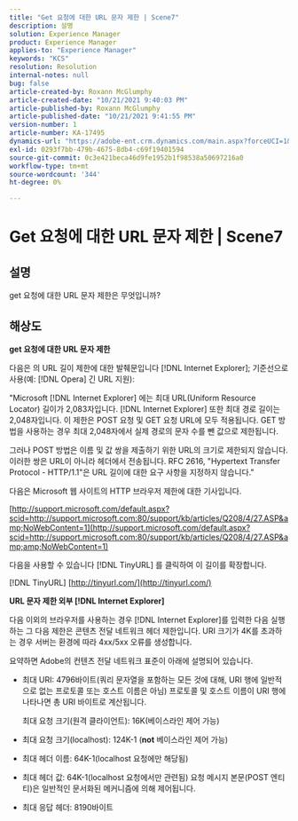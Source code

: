 ```yaml
---
title: "Get 요청에 대한 URL 문자 제한 | Scene7"
description: 설명
solution: Experience Manager
product: Experience Manager
applies-to: "Experience Manager"
keywords: "KCS"
resolution: Resolution
internal-notes: null
bug: false
article-created-by: Roxann McGlumphy
article-created-date: "10/21/2021 9:40:03 PM"
article-published-by: Roxann McGlumphy
article-published-date: "10/21/2021 9:41:55 PM"
version-number: 1
article-number: KA-17495
dynamics-url: "https://adobe-ent.crm.dynamics.com/main.aspx?forceUCI=1&pagetype=entityrecord&etn=knowledgearticle&id=6a89cf70-b732-ec11-b6e5-000d3a5ba97a"
exl-id: 0293f7bb-479b-4675-8db4-c69f19401594
source-git-commit: 0c3e421beca46d9fe1952b1f98538a50697216a0
workflow-type: tm+mt
source-wordcount: '344'
ht-degree: 0%

---
```


# Get 요청에 대한 URL 문자 제한 | Scene7

## 설명


get 요청에 대한 URL 문자 제한은 무엇입니까?


## 해상도


<b>get 요청에 대한 URL 문자 제한</b>

다음은 의 URL 길이 제한에 대한 발췌문입니다 [!DNL Internet Explorer]; 기준선으로 사용(예: [!DNL Opera] 긴 URL 지원):

&quot;Microsoft [!DNL Internet Explorer] 에는 최대 URL(Uniform Resource Locator) 길이가 2,083자입니다. [!DNL Internet Explorer] 또한 최대 경로 길이는 2,048자입니다. 이 제한은 POST 요청 및 GET 요청 URL에 모두 적용됩니다. GET 방법을 사용하는 경우 최대 2,048자에서 실제 경로의 문자 수를 뺀 값으로 제한됩니다.

그러나 POST 방법은 이름 및 값 쌍을 제출하기 위한 URL의 크기로 제한되지 않습니다. 이러한 쌍은 URL이 아니라 헤더에서 전송됩니다. RFC 2616, &quot;Hypertext Transfer Protocol - HTTP/1.1&quot;은 URL 길이에 대한 요구 사항을 지정하지 않습니다.&quot;

다음은 Microsoft 웹 사이트의 HTTP 브라우저 제한에 대한 기사입니다.

[http://support.microsoft.com/default.aspx?scid=http://support.microsoft.com:80/support/kb/articles/Q208/4/27.ASP&amp;NoWebContent=1](http://support.microsoft.com/default.aspx?scid=http://support.microsoft.com:80/support/kb/articles/Q208/4/27.ASP&amp;amp;NoWebContent=1)

다음을 사용할 수 있습니다 [!DNL TinyURL] 를 클릭하여 이 길이를 확장합니다.

[!DNL TinyURL] [http://tinyurl.com/](http://tinyurl.com/)

<b>URL 문자 제한 외부 [!DNL Internet Explorer]</b>

다음 이외의 브라우저를 사용하는 경우 [!DNL Internet Explorer]를 입력한 다음 실행하는 그 다음 제한은 콘텐츠 전달 네트워크 헤더 제한입니다. URI 크기가 4K를 초과하는 경우 서버는 환경에 따라 4xx/5xx 오류를 생성합니다.

요약하면 Adobe의 컨텐츠 전달 네트워크 표준이 아래에 설명되어 있습니다.

- 최대 URI: 4796바이트(쿼리 문자열을 포함하는 모든 것에 대해, URI 행에 일반적으로 없는 프로토콜 또는 호스트 이름은 아님) 프로토콜 및 호스트 이름이 URI 행에 나타나면 총 URI 바이트로 계산됩니다.

   최대 요청 크기(원격 클라이언트): 16K(베이스라인 제어 가능)
- 최대 요청 크기(localhost): 124K-1 (<b>not</b> 베이스라인 제어 가능)
- 최대 헤더 이름: 64K-1(localhost 요청에만 해당됨)
- 최대 헤더 값: 64K-1(localhost 요청에서만 관련됨) 요청 메시지 본문(POST 엔티티)은 일반적인 문서화된 메커니즘에 의해 제어됩니다.
- 최대 응답 헤더: 8190바이트
